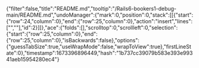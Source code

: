 {"filter":false,"title":"README.md","tooltip":"/Rails6-bookers1-debug-main/README.md","undoManager":{"mark":0,"position":0,"stack":[[{"start":{"row":24,"column":0},"end":{"row":25,"column":0},"action":"insert","lines":["",""],"id":2}]]},"ace":{"folds":[],"scrolltop":0,"scrollleft":0,"selection":{"start":{"row":25,"column":0},"end":{"row":25,"column":0},"isBackwards":false},"options":{"guessTabSize":true,"useWrapMode":false,"wrapToView":true},"firstLineState":0},"timestamp":1673396896449,"hash":"1b737cc39079b583e393e99341aeb15954280ec4"}